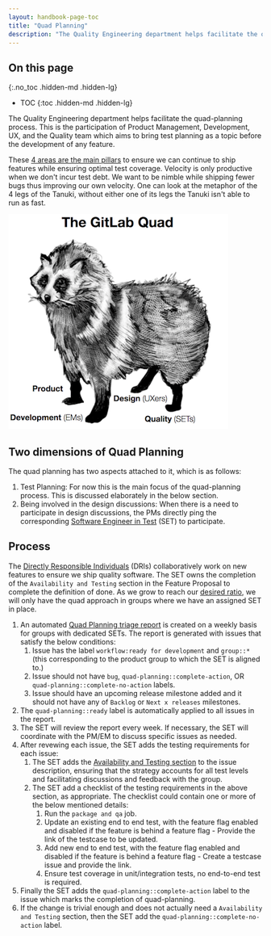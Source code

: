 ```yaml
---
layout: handbook-page-toc
title: "Quad Planning"
description: "The Quality Engineering department helps facilitate the quad-planning process. This is the participation of Product Management, Development, UX, and the Quality team which aims to bring test planning as a topic before the development of any feature."
---
```


## On this page
{:.no_toc .hidden-md .hidden-lg}

- TOC
{:toc .hidden-md .hidden-lg}

The Quality Engineering department helps facilitate the quad-planning process.
This is the participation of Product Management, Development, UX, and the Quality team which aims to bring test planning as a topic before the development of any feature. 

These [4 areas are the main pillars](../../../product/product-processes/#pm-em-ux-and-set-quad-dris) to ensure we can continue to ship features while ensuring optimal test coverage. Velocity is only productive when we don't incur test debt. We want to be nimble while shipping fewer bugs thus improving our own velocity. One can look at the metaphor of the 4 legs of the Tanuki, without either one of its legs the Tanuki isn't able to run as fast.

![gl-tanuki](./gl-quad.png)

## Two dimensions of Quad Planning

The quad planning has two aspects attached to it, which is as follows:
  1. Test Planning: For now this is the main focus of the quad-planning process. This is discussed elaborately in the below section. 
  1. Being involved in the design discussions: When there is a need to participate in design discussions, the PMs directly ping the corresponding [Software Engineer in Test](https://about.gitlab.com/job-families/engineering/software-engineer-in-test/) (SET) to participate. 

## Process

The [Directly Responsible Individuals](https://about.gitlab.com/handbook/people-group/directly-responsible-individuals/) (DRIs) collaboratively work on new features to ensure we ship quality software. 
The SET owns the completion of the `Availability and Testing` section in the Feature Proposal to complete the definition of done. As we grow to reach our [desired ratio](/handbook/engineering/quality/#staffing-planning), we will only have the quad approach in groups where we have an assigned SET in place.
   1. An automated [Quad Planning triage report](https://gitlab.com/gitlab-org/quality/triage-ops/-/blob/master/policies/stages/report/quad-planning-issues.yml) is created on a weekly basis for groups with dedicated SETs. The report is generated with issues that satisfy the below conditions:
      1. Issue has the label `workflow:ready for development` and `group::*` (this corresponding to the product group to which the SET is aligned to.)
      1. Issue should not have `bug`, `quad-planning::complete-action`, OR `quad-planning::complete-no-action` labels.
      1. Issue should have an upcoming release milestone added and it should not have any of `Backlog` or `Next x releases` milestones.
   1. The `quad-planning::ready` label is automatically applied to all issues in the report.
   1. The SET will review the report every week. If necessary, the SET will coordinate with the PM/EM to discuss specific issues as needed. 
   1. After revewing each issue, the SET adds the testing requirements for each issue:
      1. The SET adds the [Availability and Testing section](https://gitlab.com/gitlab-org/gitlab/-/blob/master/.gitlab/issue_templates/Feature%20proposal%20-%20detailed.md#L66) to the issue description, ensuring that the strategy accounts for all test levels and facilitating discussions and feedback with the group.
      1. The SET add a checklist of the testing requirements in the above section, as appropriate. The checklist could contain one or more of the below mentioned details:
         1. Run the `package and qa` job.
         1. Update an existing end to end test, with the feature flag enabled and disabled if the feature is behind a feature flag - Provide the link of the testcase to be updated. 
         1. Add new end to end test, with the feature flag enabled and disabled if the feature is behind a feature flag - Create a testcase issue and provide the link.
         1. Ensure test coverage in unit/integration tests, no end-to-end test is required. 
   1. Finally the SET adds the `quad-planning::complete-action` label to the issue which marks the completion of quad-planning. 
   1. If the change is trivial enough and does not actually need a `Availability and Testing` section, then the SET add the `quad-planning::complete-no-action` label.

